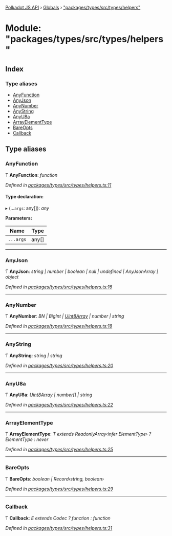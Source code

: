 [Polkadot JS API](../README.md) › [Globals](../globals.md) › ["packages/types/src/types/helpers"](_packages_types_src_types_helpers_.md)

# Module: "packages/types/src/types/helpers"

## Index

### Type aliases

* [AnyFunction](_packages_types_src_types_helpers_.md#anyfunction)
* [AnyJson](_packages_types_src_types_helpers_.md#anyjson)
* [AnyNumber](_packages_types_src_types_helpers_.md#anynumber)
* [AnyString](_packages_types_src_types_helpers_.md#anystring)
* [AnyU8a](_packages_types_src_types_helpers_.md#anyu8a)
* [ArrayElementType](_packages_types_src_types_helpers_.md#arrayelementtype)
* [BareOpts](_packages_types_src_types_helpers_.md#bareopts)
* [Callback](_packages_types_src_types_helpers_.md#callback)

## Type aliases

###  AnyFunction

Ƭ **AnyFunction**: *function*

*Defined in [packages/types/src/types/helpers.ts:11](https://github.com/polkadot-js/api/blob/277ea92fd/packages/types/src/types/helpers.ts#L11)*

#### Type declaration:

▸ (...`args`: any[]): *any*

**Parameters:**

Name | Type |
------ | ------ |
`...args` | any[] |

___

###  AnyJson

Ƭ **AnyJson**: *string | number | boolean | null | undefined | AnyJsonArray | object*

*Defined in [packages/types/src/types/helpers.ts:16](https://github.com/polkadot-js/api/blob/277ea92fd/packages/types/src/types/helpers.ts#L16)*

___

###  AnyNumber

Ƭ **AnyNumber**: *BN | BigInt | [Uint8Array](../classes/_packages_types_src_codec_raw_.raw.md#static-uint8array) | number | string*

*Defined in [packages/types/src/types/helpers.ts:18](https://github.com/polkadot-js/api/blob/277ea92fd/packages/types/src/types/helpers.ts#L18)*

___

###  AnyString

Ƭ **AnyString**: *string | string*

*Defined in [packages/types/src/types/helpers.ts:20](https://github.com/polkadot-js/api/blob/277ea92fd/packages/types/src/types/helpers.ts#L20)*

___

###  AnyU8a

Ƭ **AnyU8a**: *[Uint8Array](../classes/_packages_types_src_codec_raw_.raw.md#static-uint8array) | number[] | string*

*Defined in [packages/types/src/types/helpers.ts:22](https://github.com/polkadot-js/api/blob/277ea92fd/packages/types/src/types/helpers.ts#L22)*

___

###  ArrayElementType

Ƭ **ArrayElementType**: *T extends ReadonlyArray‹infer ElementType› ? ElementType : never*

*Defined in [packages/types/src/types/helpers.ts:25](https://github.com/polkadot-js/api/blob/277ea92fd/packages/types/src/types/helpers.ts#L25)*

___

###  BareOpts

Ƭ **BareOpts**: *boolean | Record‹string, boolean›*

*Defined in [packages/types/src/types/helpers.ts:29](https://github.com/polkadot-js/api/blob/277ea92fd/packages/types/src/types/helpers.ts#L29)*

___

###  Callback

Ƭ **Callback**: *E extends Codec ? function : function*

*Defined in [packages/types/src/types/helpers.ts:31](https://github.com/polkadot-js/api/blob/277ea92fd/packages/types/src/types/helpers.ts#L31)*
